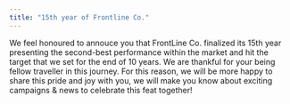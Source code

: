 ```yaml
---
title: "15th year of Frontline Co."
---
```



We feel honoured to annouce you that FrontLine Co. finalized its 15th year presenting the second-best performance within the market and hit the target that we set for the end of 10 years. We are thankful for your being fellow traveller in this journey. For this reason, we will be more happy to share this pride and joy with you, we will make you know about exciting campaigns & news to celebrate this feat together!
